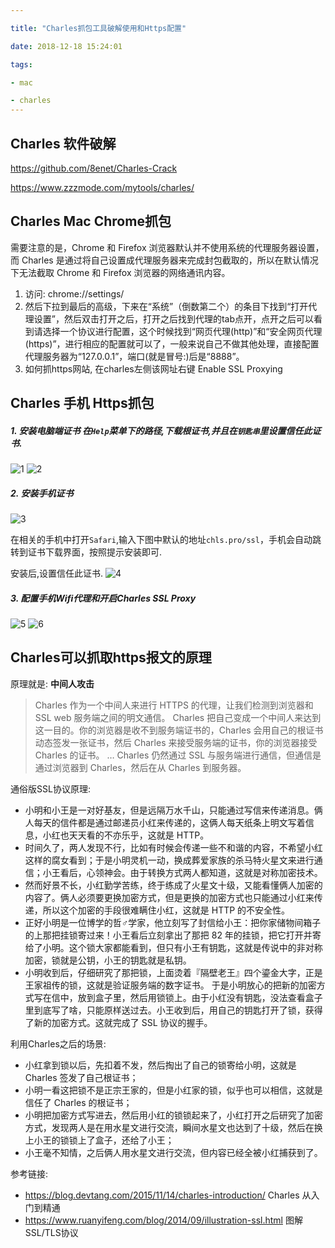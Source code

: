```yaml
---

title: "Charles抓包工具破解使用和Https配置"

date: 2018-12-18 15:24:01

tags:

- mac

- charles
---
```





## Charles 软件破解

https://github.com/8enet/Charles-Crack

https://www.zzzmode.com/mytools/charles/



## Charles Mac Chrome抓包

需要注意的是，Chrome 和 Firefox 浏览器默认并不使用系统的代理服务器设置，而 Charles 是通过将自己设置成代理服务器来完成封包截取的，所以在默认情况下无法截取 Chrome 和 Firefox 浏览器的网络通讯内容。

1. 访问: chrome://settings/   
2. 然后下拉到最后的高级，下来在“系统”（倒数第二个）的条目下找到“打开代理设置”，然后双击打开之后，打开之后找到代理的tab点开，点开之后可以看到请选择一个协议进行配置，这个时候找到“网页代理(http)”和“安全网页代理(https)”，进行相应的配置就可以了，一般来说自己不做其他处理，直接配置代理服务器为“127.0.0.1”，端口(就是冒号:)后是“8888”。
3. 如何抓https网站, 在charles左侧该网址右键 Enable SSL Proxying

<!-- more -->

## Charles 手机 Https抓包

##### 1. 安装电脑端证书  在`Help`菜单下的路径,下载根证书,并且在`钥匙串`里设置信任此证书.

![1](Charles抓包工具破解使用和Https配置/1.png)
![2](Charles抓包工具破解使用和Https配置/2.png)



##### 2. 安装手机证书

![3](Charles抓包工具破解使用和Https配置/3.png)


在相关的手机中打开`Safari`,输入下图中默认的地址`chls.pro/ssl`，手机会自动跳转到证书下载界面，按照提示安装即可.

安装后,设置信任此证书.
![4](Charles抓包工具破解使用和Https配置/4.png)



##### 3. 配置手机Wifi代理和开启Charles SSL Proxy

![5](Charles抓包工具破解使用和Https配置/5.png)
![6](Charles抓包工具破解使用和Https配置/6.png)



## Charles可以抓取https报文的原理

原理就是: **中间人攻击**

> Charles 作为一个中间人来进行 HTTPS 的代理，让我们检测到浏览器和 SSL web 服务端之间的明文通信。
>  Charles 把自己变成一个中间人来达到这一目的。你的浏览器是收不到服务端证书的，Charles 会用自己的根证书动态签发一张证书，然后 Charles 来接受服务端的证书，你的浏览器接受 Charles 的证书。
>  …
>  Charles 仍然通过 SSL 与服务端进行通信，但通信是通过浏览器到 Charles，然后在从 Charles 到服务器。

通俗版SSL协议原理:

- 小明和小王是一对好基友，但是远隔万水千山，只能通过写信来传递消息。俩人每天的信件都是通过邮递员小红来传递的，这俩人每天纸条上明文写着信息，小红也天天看的不亦乐乎，这就是 HTTP。
- 时间久了，两人发现不行，比如有时候会传递一些不和谐的内容，不希望小红这样的腐女看到；于是小明灵机一动，换成葬爱家族的杀马特火星文来进行通信；小王看后，心领神会。由于转换方式两人都知道，这就是对称加密技术。
- 然而好景不长，小红勤学苦练，终于练成了火星文十级，又能看懂俩人加密的内容了。俩人必须要更换加密方式，但是更换的加密方式也只能通过小红来传递，所以这个加密的手段很难瞒住小红，这就是 HTTP 的不安全性。
- 正好小明是一位博学的哲♂学家，他立刻写了封信给小王：把你家储物间箱子的上那把挂锁寄过来！小王看后立刻拿出了那把 82 年的挂锁，把它打开并寄给了小明。这个锁大家都能看到，但只有小王有钥匙，这就是传说中的非对称加密，锁就是公钥，小王的钥匙就是私钥。
- 小明收到后，仔细研究了那把锁，上面烫着『隔壁老王』四个鎏金大字，正是王家祖传的锁，这就是验证服务端的数字证书。
   于是小明放心的把新的加密方式写在信中，放到盒子里，然后用锁锁上。由于小红没有钥匙，没法查看盒子里到底写了啥，只能原样送过去。小王收到后，用自己的钥匙打开了锁，获得了新的加密方式。这就完成了 SSL 协议的握手。

利用Charles之后的场景:

- 小红拿到锁以后，先扣着不发，然后掏出了自己的锁寄给小明，这就是 Charles 签发了自己根证书；
- 小明一看这把锁不是正宗王家的，但是小红家的锁，似乎也可以相信，这就是信任了 Charles 的根证书；
- 小明把加密方式写进去，然后用小红的锁锁起来了，小红打开之后研究了加密方式，发现两人是在用水星文进行交流，瞬间水星文也达到了十级，然后在换上小王的锁锁上了盒子，还给了小王；
- 小王毫不知情，之后俩人用水星文进行交流，但内容已经全被小红捕获到了。



参考链接:

+ https://blog.devtang.com/2015/11/14/charles-introduction/  Charles 从入门到精通
+ https://www.ruanyifeng.com/blog/2014/09/illustration-ssl.html  图解SSL/TLS协议
